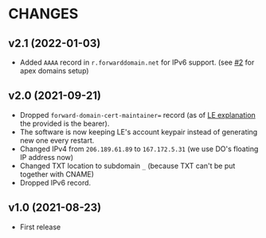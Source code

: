 # CHANGES

## v2.1 (2022-01-03)

+ Added `AAAA` record in `r.forwarddomain.net` for IPv6 support. (see [#2](https://github.com/willnode/forward-domain/issues/2#issuecomment-1003831835) for apex domains setup)

## v2.0 (2021-09-21)

+ Dropped `forward-domain-cert-maintainer=` record (as of [LE explanation](https://letsencrypt.org/docs/integration-guide/#who-is-the-subscriber) the provided is the bearer).
+ The software is now keeping LE's account keypair instead of generating new one every restart.
+ Changed IPv4 from `206.189.61.89` to `167.172.5.31` (we use DO's floating IP address now)
+ Changed TXT location to subdomain `_` (because TXT can't be put together with CNAME)
+ Dropped IPv6 record.

## v1.0 (2021-08-23)

+ First release
